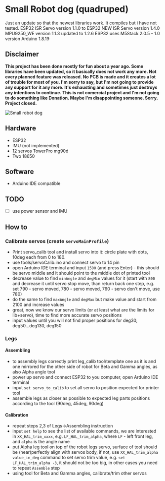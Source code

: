 # Small Robot dog (quadruped)

Just an update so that the newest libraries work.
It compiles but i have not tested.
ESP32 ISR Servo version 1.1.0 to ESP32 NEW ISR Servo version 1.4.0
MPU9250_WE version 1.1.3 updated to 1.2.6
ESP32 uses M5Stack 2.0.5 - 1.0 version
Arduino 1.8.19


## Disclaimer
**This project has been done mostly for fun about a year ago. Some libraries have been updated, so it basically does not work any more. Not every planned feature was released. No PCB is made and it creates a lot of trouble for most of you. I'm sorry to say, but I'm not going to provide any support for it any more. It's exhausting and sometimes just destroys any intentions to continue. This is not comercial project and I'm not going to do something like Donation. Maybe I'm disappointing someone. Sorry. Project closed.** 

![Small robot dog](https://github.com/SovGVD/esp32-robot-dog-code/blob/master/assets/img/small.jpg?raw=true)

## Hardware
- ESP32
- IMU (not implemented)
- 12 servos TowerPro mg90d
- Two 18650

## Software
- Arduino IDE compatible

## TODO
- [ ] use power sensor and IMU

## How to
### Calibrate servos (create `servoMainProfile`)
- Print servo_calib tool and install servo into it: circle plate with dots, 10deg each from 0 to 180.
- use tools/servoCalib.ino and connect servo to 14 pin
- open Arduino IDE terminal and input `1500` (and press Enter) - this should be servo middle and it should point to the middle dot of printed tool
- decrease value to find `minAngle` and `degMin` values for it (start with `800` and decrease it until servo stop move, than return back one step, e.g. set 790 - servo moved, 780 - servo moved, 760 - servo don't move, use 780)
- do the same to find `maxAngle` and `degMax` but make value and start from 2100 and increase values
- great, now we know our servo limits (or at least what are the limits for lib+servo), time to find more accurate servo positions
- input values until you will not find proper positions for deg30, deg50...deg130, deg150

### Legs
#### Assembling
- to assembly legs correctly print leg_calib tool/template one as it is and one mirrored for the other side of robot for Beta and Gamma angles, as also Alpha angle tool
- power up servo and connect ESP32 to you computer, open Arduino IDE terminal
- input `set servo_to_calib` to set all servo to position expected for printer tool
- assemble legs as closer as possible to expected leg parts positions according to the tool (90deg, 45deg, 90deg)

#### Calibration
- repeat steps 2,3 of Legs->Assembling instruction
- input `set help` to see the list of available commands, we are interested in `XX_HAL_trim_xxxx`, e.g. `LF_HAL_trim_alpha`, where `LF` - left front leg, and `alpha` is the angle name
- put Alpha leg tool on top of the robot legs servo, surface of tool should be (near)perfectly align with servos body, if not, use `XX_HAL_trim_alpha value_in_deg` command to set servo trim value, e.g. `set LF_HAL_trim_alpha -3`, it should not be too big, in other cases you need to repeat `Assemble` step
- using tool for Beta and Gamma angles, calibrate/trim other servos
